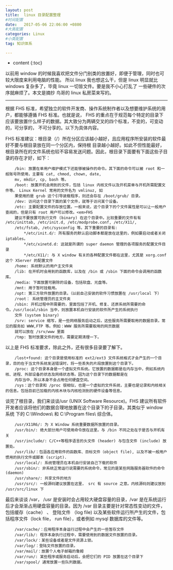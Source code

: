 ```yaml
---
layout: post
title:  linux 目录配置整理
#时间配置
date:   2017-05-06 22:06:00 +0800
#大类配置
categories: Linux
#小类配置
tag: 知识体系

---
```


* content
{:toc}


以前用 window 的时候我喜欢把文件分门别类的放置好，即便于管理，同时也可较大限度来利用电脑的性能。
所以 linux 我也想这么干，但是 linux 明显就比 windows 复杂多了，毕竟 linux 一切皆文件。要是我不小心打乱了
一些硬件的次序就麻烦了。本文是摘抄 鸟哥的 linux 私房菜来写的。

----------------------------------------------
根据 FHS 标准，希望独立的软件开发商、操作系统制作者以及想要维护系统的用户，都能够遵循 FHS 标准。也就是说，
FHS 的重点在于规范每个特定的目录下应该要放置什么样子的数据。其大致分为两辆交叉的四个标准，不变的，可变动的，可分享的，
不可分享的。以下为具体内容。

FHS 标准建议：根目录（/）所在分区应该越小越好，且应用程序所安装的软件最好不要与根目录放在同一个分区内，保持根
目录越小越好。如此不但性能最好，根目录所在的文件系统也较不容易发送问题。因此，根目录下面要有下面这些子目录的存在才好，如下：
~~~ Textile
	/bin: 放置在单用户维护模式下还能够被操作的命令。其下面的命令可以被 root 和一般账号所使用，主要有 cat, chmod, chown, date,
	mv, mkdir, cp, bash 等。
	/boot: 放置开机会用到的文件，包括 linux 内核文件以及开机菜单与开机所需配置文件等。 Linux Kernel 常用的文件名为 vmlinuz, 如
	果使用的是 grub 这个引导装载程序，则还会存在 /boot/grub/ 目录。
	/dev: 访问这个目录下面的某个文件，就等于访问某个设备。
	/etc: 主要配置文件的存放位置。一般来说，这个目录下的个文件属性是可以让一般用户查阅的，但是只有 root 用户可以修改。<em>FHS
	建议不要放置可执行文件 (binary) 在这个目录中。比较重要的文件有有 /etc/inittab, /etc/init.d, /etc/modprobe.conf, /etc/X11/,
	/etc/fstab, /etc/sysconfig 等。其下重要的目录有:
		*/etc/init.d/: 所有服务的默认启动脚本都是放在这里的，例如要启动或者关闭 iptables。
		*/etc/xinetd.d: 这就是所谓的 super daemon 管理的各项服务的配置文件目录
		*/etc/X11/: 与 X window 有关的各种配置文件都在这里，尤其是 xorg.conf 这个 XServer 的配置文件
	/home: 系统默认的用户主文件夹
	/lib: 在开机时会用到的函数库，以及在 /bin 或 /sbin 下面的命令会调用的函数库。
	/media: 下面放置可删除的设备，包括软盘、光盘等。
	/mnt: 用于暂时挂载用。
	/opt: 第三方软件放置的目录。（以前自己安装的软件习惯放置在 /usr/local 下）
	/root： 系统管理员的主文件夹
	/sbin: 开机过程中所需要的，里面包括了开机、修复、还原系统所需要的命令。/usr/local/sbin 当中，则放置本机自行安装的软件所产生的系统执行
	文件 (system binary)
	/srv: service 缩写，是一些网络服务启动之后，这些服务所需要取用的数据目录。常见的服务如 WWW,FTP 等。例如：WWW 服务所需要取用的网页数据
	就可以放在 /srv/www 里面
	/tmp: 暂时放置文件的地方，需要定期清理一下。
~~~	
以上是 FHS 标准要求，除此之外，还有很多目录要了解下。
~~~ Textile
	/lost+found: 这个目录是使用标准的 ext2/ext3 文件系统格式才会产生的一个目录，目的在于当文件系统发送错误时，将一些丢失的片段放置到这个目录下。
	/proc: 这个目录本身是一个虚拟文件系统。它放置的数据都是在内存当中，例如系统内核、进程、外部设备的状态及网络状态等。因为这个目录下的数据都是在
	内存当中，所以本身不会占用任何硬盘空间。
	/sys：这个目录和 /proc 很相似，也是一个虚拟的文件系统，主要也是记录和内核相关的信息。包括目前已加载的内核木块与内核检测到的硬件设备等信息。
~~~	
谈完了根目录，我们来谈谈/usr (UNIX Software Resource)。FHS 建议所有软件开发者应该将他们的数据合理地放置在这个目录下的子目录。其类似于 window 系统
下的 C:\Windows\ 和 C:\Program files\ 综合体。
~~~ Textile
	/usr/X11R6/: 为 X Window 系统重要数据所放置的目录。
	/usr/bin/: 绝大部分用户可使用命令放在这里。与 /bin 不同之处在于是否与开机有关
	/usr/include/: C/C++等程序语言的头文件 (header) 与包含文件 (include) 放置处。
	/usr/lib/：包涵各应用软件的函数库、目标文件（object file), 以及不被一般用户惯用的执行文件或脚本 (script).
	/usr/local/: 系统管理员在本机自行安装自己下载的软件
	/usr/sbin/: 非系统正常运行说需要的系统命令，常见的是某些网路服务器软件的命令 (daemon)
	/usr/share/: 共享文件的地方
	/usr/src/: 一般源码建议放置在这里， src 有 source 之意。内核源码则建议放到 /usr/src/linux 下
~~~	
最后来谈谈 /var， /usr 是安装时会占用较大硬盘容量的目录，/var 是在系统运行后才会渐渐占用硬盘容量的目录。因为 /var 目录主要是针对常态性变动的文件，
包括缓存（cache） 、 登陆文件 （log file) 以及某些软件运行所产生的文件，包括程序文件（lock file， run file），或者例如 mysql 数据库的文件等。
~~~ Textile	
	/var/cache/：应用程序本身运行过程中会产生的一些暂存文件
	/var/lib/: 程序本身执行过程中，需要使用到的数据文件放置的目录。
	/var/lock/：某些设备或者是文件资源上锁。
	/var/log/：登陆文件放置的目录。
	/var/mail/：放置个人电子邮箱的鲁姆
	/var/run/: 某些程序或服务启动后，会把它们的 PID 放置在这个目录下
	/var/spool/ 通常放置一些队列数据。
~~~	